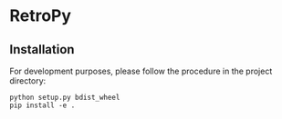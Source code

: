 # RetroPy
## Installation
For development purposes, please follow the procedure in the project directory:
```
python setup.py bdist_wheel
pip install -e .
```
